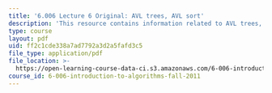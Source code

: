 ```yaml
---
title: '6.006 Lecture 6 Original: AVL trees, AVL sort'
description: 'This resource contains information related to AVL trees, AVL sort.'
type: course
layout: pdf
uid: ff2c1cde338a7ad7792a3d2a5fafd3c5
file_type: application/pdf
file_location: >-
  https://open-learning-course-data-ci.s3.amazonaws.com/6-006-introduction-to-algorithms-fall-2011/ff2c1cde338a7ad7792a3d2a5fafd3c5_MIT6_006F11_lec06_orig.pdf
course_id: 6-006-introduction-to-algorithms-fall-2011
---
```

